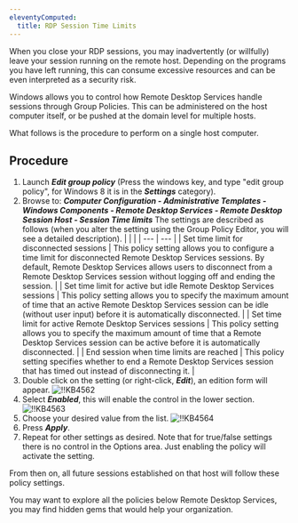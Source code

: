 ```yaml
---
eleventyComputed:
  title: RDP Session Time Limits
---
```

When you close your RDP sessions, you may inadvertently (or willfully) leave your session running on the remote host. Depending on the programs you have left running, this can consume excessive resources and can be even interpreted as a security risk.

Windows allows you to control how Remote Desktop Services handle sessions through Group Policies. This can be administered on the host computer itself, or be pushed at the domain level for multiple hosts.

What follows is the procedure to perform on a single host computer.

## Procedure

1. Launch ***Edit group policy*** (Press the windows key, and type "edit group policy", for Windows 8 it is in the ***Settings*** category).
1. Browse to: ***Computer Configuration - Administrative Templates - Windows Components - Remote Desktop Services - Remote Desktop Session Host - Session Time limits*** The settings are described as follows (when you alter the setting using the Group Policy Editor, you will see a detailed description).
   |     |     |
   | --- | --- |
   | Set time limit for disconnected sessions | This policy setting allows you to configure a time limit for disconnected Remote Desktop Services sessions. By default, Remote Desktop Services allows users to disconnect from a Remote Desktop Services session without logging off and ending the session. |
   | Set time limit for active but idle Remote Desktop Services sessions | This policy setting allows you to specify the maximum amount of time that an active Remote Desktop Services session can be idle (without user input) before it is automatically disconnected. |
   | Set time limit for active Remote Desktop Services sessions | This policy setting allows you to specify the maximum amount of time that a Remote Desktop Services session can be active before it is automatically disconnected. |
   | End session when time limits are reached | This policy setting specifies whether to end a Remote Desktop Services session that has timed out instead of disconnecting it. |
1. Double click on the setting (or right-click, ***Edit***), an edition form will appear.
![!!KB4562](https://cdnweb.devolutions.net/docs/en/kb/KB4562.png)
1. Select ***Enabled***, this will enable the control in the lower section.
![!!KB4563](https://cdnweb.devolutions.net/docs/en/kb/KB4563.png)
1. Choose your desired value from the list.
![!!KB4564](https://cdnweb.devolutions.net/docs/en/kb/KB4564.png)
1. Press ***Apply***.
1. Repeat for other settings as desired. Note that for true/false settings there is no control in the Options area. Just enabling the policy will activate the setting.

From then on, all future sessions established on that host will follow these policy settings.

You may want to explore all the policies below Remote Desktop Services, you may find hidden gems that would help your organization.
